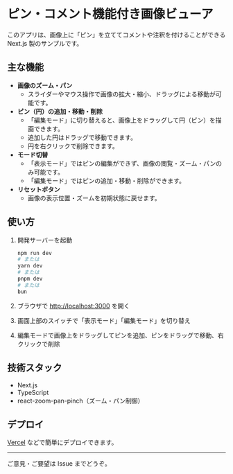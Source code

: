 # ピン・コメント機能付き画像ビューア

このアプリは、画像上に「ピン」を立ててコメントや注釈を付けることができる Next.js 製のサンプルです。

## 主な機能

- **画像のズーム・パン**
  - スライダーやマウス操作で画像の拡大・縮小、ドラッグによる移動が可能です。
- **ピン（円）の追加・移動・削除**
  - 「編集モード」に切り替えると、画像上をドラッグして円（ピン）を描画できます。
  - 追加した円はドラッグで移動できます。
  - 円を右クリックで削除できます。
- **モード切替**
  - 「表示モード」ではピンの編集ができず、画像の閲覧・ズーム・パンのみ可能です。
  - 「編集モード」ではピンの追加・移動・削除ができます。
- **リセットボタン**
  - 画像の表示位置・ズームを初期状態に戻せます。

## 使い方

1. 開発サーバーを起動

   ```bash
   npm run dev
   # または
   yarn dev
   # または
   pnpm dev
   # または
   bun
   ```

2. ブラウザで [http://localhost:3000](http://localhost:3000) を開く

3. 画面上部のスイッチで「表示モード」「編集モード」を切り替え

4. 編集モードで画像上をドラッグしてピンを追加、ピンをドラッグで移動、右クリックで削除

## 技術スタック

- Next.js
- TypeScript
- react-zoom-pan-pinch（ズーム・パン制御）

## デプロイ

[Vercel](https://vercel.com/) などで簡単にデプロイできます。

---

ご意見・ご要望は Issue までどうぞ。
